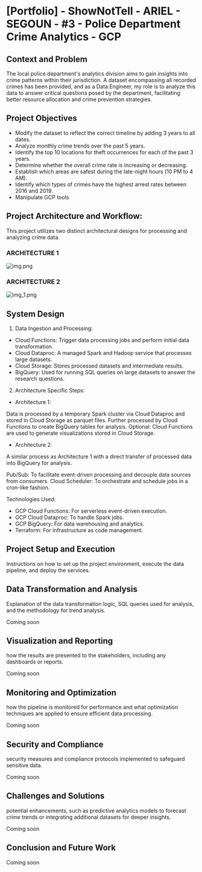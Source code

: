 # [Portfolio] - ShowNotTell - ARIEL - SEGOUN - #3 - Police Department Crime Analytics - GCP

## Context and Problem

The local police department's analytics division aims to gain insights into crime patterns within their jurisdiction. A dataset encompassing all recorded crimes has been provided, and as a Data Engineer, my role is to analyze this data to answer critical questions posed by the department, facilitating better resource allocation and crime prevention strategies.

## Project Objectives

- Modify the dataset to reflect the correct timeline by adding 3 years to all dates.
- Analyze monthly crime trends over the past 5 years.
- Identify the top 10 locations for theft occurrences for each of the past 3 years.
- Determine whether the overall crime rate is increasing or decreasing.
- Establish which areas are safest during the late-night hours (10 PM to 4 AM).
- Identify which types of crimes have the highest arrest rates between 2016 and 2019.
- Manipulate GCP tools

## Project Architecture and Workflow:

This project utilizes two distinct architectural designs for processing and analyzing crime data.

### ARCHITECTURE 1

![img.png](img.png)
### ARCHITECTURE 2
![img_1.png](img_1.png)

## System Design

1. Data Ingestion and Processing:
- Cloud Functions: Trigger data processing jobs and perform initial data transformation.
- Cloud Dataproc: A managed Spark and Hadoop service that processes large datasets.
- Cloud Storage: Stores processed datasets and intermediate results.
- BigQuery: Used for running SQL queries on large datasets to answer the research questions.

2. Architecture Specific Steps:
- Architecture 1:

Data is processed by a temporary Spark cluster via Cloud Dataproc and stored in Cloud Storage as parquet files.
Further processed by Cloud Functions to create BigQuery tables for analysis.
Optional: Cloud Functions are used to generate visualizations stored in Cloud Storage.
- Architecture 2:

A similar process as Architecture 1 with a direct transfer of processed data into BigQuery for analysis.

Pub/Sub: To facilitate event-driven processing and decouple data sources from consumers.
Cloud Scheduler: To orchestrate and schedule jobs in a cron-like fashion.

Technologies Used:
- GCP Cloud Functions: For serverless event-driven execution.
- GCP Cloud Dataproc: To handle Spark jobs.
- GCP BigQuery: For data warehousing and analytics.
- Terraform: For infrastructure as code management.

## Project Setup and Execution
Instructions on how to set up the project environment, execute the data pipeline, and deploy the services.


## Data Transformation and Analysis
Explanation of the data transformation logic, SQL queries used for analysis, and the methodology for trend analysis.

Coming soon

## Visualization and Reporting
how the results are presented to the stakeholders, including any dashboards or reports.

Coming soon

## Monitoring and Optimization
how the pipeline is monitored for performance and what optimization techniques are applied to ensure efficient data processing.

Coming soon

## Security and Compliance
security measures and compliance protocols implemented to safeguard sensitive data.

Coming soon


## Challenges and Solutions


potential enhancements, such as predictive analytics models to forecast crime trends or integrating additional datasets for deeper insights.

Coming soon

## Conclusion and Future Work

Coming soon
